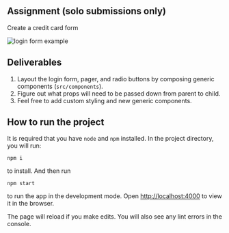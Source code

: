 ## Assignment (solo submissions only)

Create a credit card form
  
![login form example](images/login_form.png)

## Deliverables

1. Layout the login form, pager, and radio buttons by composing generic components (`src/components`).
2. Figure out what props will need to be passed down from parent to child.
3. Feel free to add custom styling and new generic components.

## How to run the project

It is required that you have `node` and `npm` installed. In the project directory, you will run:

`npm i`

to install. And then run

`npm start`

to run the app in the development mode. Open [http://localhost:4000](http://localhost:4000) to view it in the browser.

The page will reload if you make edits. You will also see any lint errors in the console.
